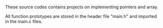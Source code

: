 These source codes contains projects on implementing pointers and array.

All function prototypes are stored in the header file "main.h" and imported in the main.c files.

